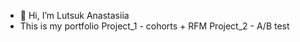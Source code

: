 - 👋 Hi, I’m Lutsuk Anastasiia
- This is my portfolio
Project_1 - cohorts + RFM
Project_2 - A/B test
